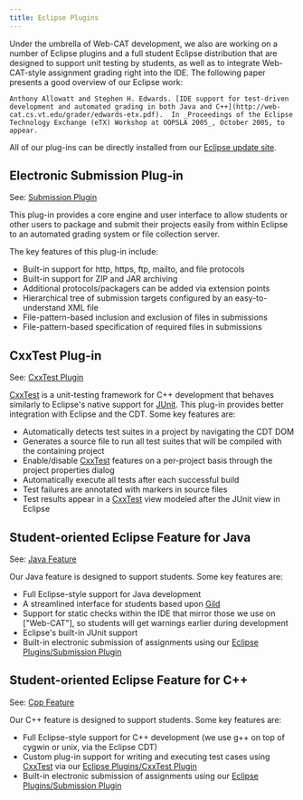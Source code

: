 ```yaml
---
title: Eclipse Plugins
---
```

Under the umbrella of Web-CAT development, we also are working on a number of Eclipse plugins and a full student Eclipse distribution that are designed to support unit testing by students, as well as to integrate Web-CAT-style assignment grading right into the IDE.
The following paper presents a good overview of our Eclipse work:

    Anthony Allowatt and Stephen H. Edwards. [IDE support for test-driven development and automated grading in both Java and C++](http://web-cat.cs.vt.edu/grader/edwards-etx.pdf).  In _Proceedings of the Eclipse Technology Exchange (eTX) Workshop at OOPSLA 2005_, October 2005, to appear.

All of our plug-ins can be directly installed from our [Eclipse update site](http://web-cat.cs.vt.edu/eclipse/).

## Electronic Submission Plug-in 

See: [Submission Plugin](SubmissionPlugin/)

This plug-in provides a core engine and user interface to allow students or other users to package and submit their projects easily from within Eclipse to an automated grading system or file collection server.

The key features of this plug-in include:

* Built-in support for http, https, ftp, mailto, and file protocols
* Built-in support for ZIP and JAR archiving
* Additional protocols/packagers can be added via extension points
* Hierarchical tree of submission targets configured by an easy-to-understand XML file
* File-pattern-based inclusion and exclusion of files in submissions
* File-pattern-based specification of required files in submissions

## CxxTest Plug-in 

See: [CxxTest Plugin](CxxTestPlugin.html)

[CxxTest](../../CxxTest.html) is a unit-testing framework for C++ development that behaves similarly to Eclipse's native support for [JUnit](../../http://www.junit.org). This plug-in provides better integration with Eclipse and the CDT. Some key features are:

* Automatically detects test suites in a project by navigating the CDT DOM
* Generates a source file to run all test suites that will be compiled with the containing project
* Enable/disable [CxxTest](../../CxxTest.html) features on a per-project basis through the project properties dialog
* Automatically execute all tests after each successful build
* Test failures are annotated with markers in source files
* Test results appear in a [CxxTest](../../CxxTest.html) view modeled after the JUnit view in Eclipse

## Student-oriented Eclipse Feature for Java 

See: [Java Feature](JavaFeature.html)

Our Java feature is designed to support students.  Some key features are:

* Full Eclipse-style support for Java development
* A streamlined interface for students based upon [Gild](http://gild.cs.uvic.ca)
* Support for static checks within the IDE that mirror those we use on ["Web-CAT"], so students will get warnings earlier during development
* Eclipse's built-in JUnit support
* Built-in electronic submission of assignments using our [Eclipse Plugins/Submission Plugin](SubmissionPlugin/)

## Student-oriented Eclipse Feature for C++ 

See: [Cpp Feature](CppFeature.html)

Our C++ feature is designed to support students.  Some key features are:

* Full Eclipse-style support for C++ development (we use g++ on top of cygwin or unix, via the Eclipse CDT)
* Custom plug-in support for writing and executing test cases using [CxxTest](../CxxTest.html) via our [Eclipse Plugins/CxxTest Plugin](CxxTestPlugin.html)
* Built-in electronic submission of assignments using our [Eclipse Plugins/Submission Plugin](SubmissionPlugin/)
